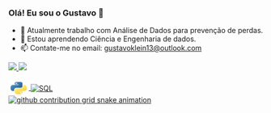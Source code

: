 ### Olá! Eu sou o Gustavo 👋


- 🔭 Atualmente trabalho com Análise de Dados para prevenção de perdas.
- 🌱 Estou aprendendo Ciência e Engenharia de dados.
- 📫 Contate-me no email: gustavoklein13@outlook.com

 <div>
  <a href="https://github.com/gugaklein13">
  <img height="180em" src="https://github-readme-stats.vercel.app/api?username=gugaklein13&show_icons=true&theme=dark&include_all_commits=true&count_private=true"/>
  <img height="180em" src="https://github-readme-stats.vercel.app/api/top-langs/?username=gugaklein13&layout=compact&langs_count=16&theme=dark"/>
</div>
<div style="display: inline_block"><br>
  <img align="center" alt="Python" height="30" width="40" src="https://raw.githubusercontent.com/devicons/devicon/master/icons/python/python-original.svg">
  <img align="center" alt="SQL" height="30" width="40" src="https://cdn.jsdelivr.net/gh/devicons/devicon@latest/icons/sqldeveloper/sqldeveloper-original.svg">
</div>
   
<picture>
  <source media="(prefers-color-scheme: dark)" srcset="https://raw.githubusercontent.com/gugaklein13/gugaklein13/output/github-contribution-grid-snake-dark.svg">
  <source media="(prefers-color-scheme: light)" srcset="https://raw.githubusercontent.com/gugaklein13/gugaklein13/output/github-contribution-grid-snake.svg">
  <img alt="github contribution grid snake animation" src="https://raw.githubusercontent.com/gugaklein13/gugaklein13/output/github-contribution-grid-snake.svg">
</picture>
